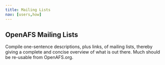 ```yaml
---
title: Mailing Lists
nav: [users,how]
---
```


## OpenAFS Mailing Lists ##

Compile one-sentence descriptions, plus links, of mailing lists, thereby giving a complete and concise overview of what is out there.  Much should be re-usable from OpenAFS.org.
